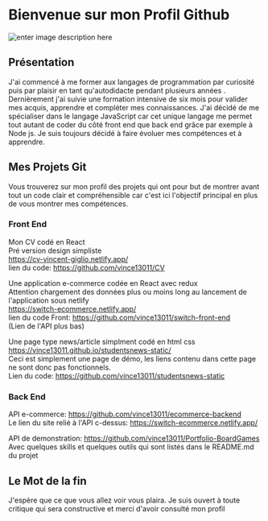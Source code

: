 # Bienvenue sur mon Profil Github


![enter image description here](https://i.pinimg.com/originals/c4/01/23/c40123ced12dfc19cf94108d0e5008a2.gif)
## Présentation
 J'ai commencé à me former aux langages de programmation  par curiosité puis par plaisir en tant qu'autodidacte pendant plusieurs  années .  Dernièrement j'ai suivie une formation intensive de six mois pour valider mes acquis, apprendre et compléter mes connaissances.  J'ai décidé de me spécialiser dans le langage JavaScript car cet unique langage me permet tout autant de coder du côté front end que back end grâce par exemple à Node js. Je suis toujours décidé à faire évoluer mes compétences et à apprendre.

## Mes Projets Git

Vous trouverez sur mon profil des projets qui ont pour but de montrer avant tout un code clair et compréhensible car c'est ici l'objectif principal en plus de vous montrer mes compétences.

### Front End  

Mon CV codé en React  
Pré version design simpliste  
https://cv-vincent-giglio.netlify.app/  
lien du code: https://github.com/vince13011/CV

Une application  e-commerce codée en React avec redux  
Attention chargement des données plus ou moins long au lancement de l'application sous netlify  
https://switch-ecommerce.netlify.app/  
lien du code Front: https://github.com/vince13011/switch-front-end  
(Lien de l'API plus bas)


Une page type news/article simplment codé en html css  
https://vince13011.github.io/studentsnews-static/  
Ceci est simplement une page de démo, les liens contenu dans cette page ne sont donc pas fonctionnels.  
Lien du code: https://github.com/vince13011/studentsnews-static
  
 ### Back End  
 
API e-commerce: https://github.com/vince13011/ecommerce-backend  
Le lien du site relié à l'API c-dessus:
https://switch-ecommerce.netlify.app/

API de demonstration: https://github.com/vince13011/Portfolio-BoardGames  
Avec quelques skills et quelques outils qui sont listés dans le README.md du projet



## Le Mot de la fin

J'espère que ce que vous allez voir vous plaira. Je suis ouvert à toute critique qui sera constructive et merci d'avoir consulté mon profil

